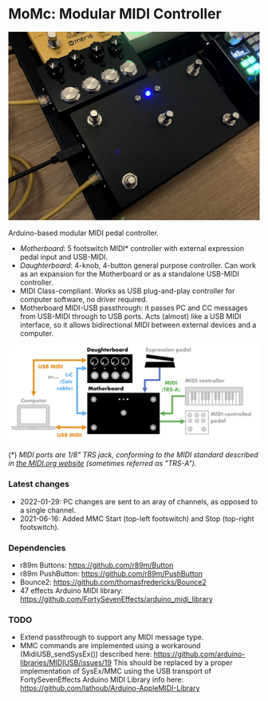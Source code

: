 # MoMc: Modular MIDI Controller

![Controller image](https://raw.githubusercontent.com/jpcarrascal/MoMc/main/MoMc.png)

Arduino-based modular MIDI pedal controller.

* *Motherboard*: 5 footswitch MIDI* controller with external expression pedal input and USB-MIDI.
* *Daughterboard*: 4-knob, 4-button general purpose controller. Can work as an expansion for the Motherboard or as a standalone USB-MIDI controller.
* MIDI Class-compliant. Works as USB plug-and-play controller for computer software, no driver required.
* Motherboard MIDI-USB passthrough: it passes PC and CC messages from USB-MIDI through to USB ports. Acts (almost) like a USB MIDI interface, so it allows bidirectional MIDI between external devices and a computer.

![Block diagram](https://raw.githubusercontent.com/jpcarrascal/MoMc/main/MoMc-BlockDiagram.png)

(*) _MIDI ports are 1/8" TRS jack, conforming to the MIDI standard described in [the MIDI.org website](https://www.midi.org/specifications/midi-transports-specifications/specification-for-use-of-trs-connectors-with-midi-devices-2) (sometimes referred as "TRS-A")._

### Latest changes
- 2022-01-29: PC changes are sent to an aray of channels, as opposed to a single channel.
- 2021-06-16: Added MMC Start (top-left footswitch) and Stop (top-right footswitch).

### Dependencies
- r89m Buttons: https://github.com/r89m/Button
- r89m PushButton: https://github.com/r89m/PushButton
- Bounce2: https://github.com/thomasfredericks/Bounce2
- 47 effects Arduino MIDI library: https://github.com/FortySevenEffects/arduino_midi_library

### TODO
- Extend passthrough to support any MIDI message type.
- MMC commands are implemented using a workaround (MidiUSB_sendSysEx()) described here: https://github.com/arduino-libraries/MIDIUSB/issues/19
  This should be replaced by a proper implementation of SysEx/MMC using the USB transport of FortySevenEffects Arduino MIDI Library
  info here: https://github.com/lathoub/Arduino-AppleMIDI-Library
